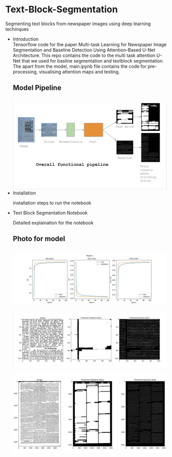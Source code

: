 # Text-Block-Segmentation
Segmenting text blocks from newspaper images using deep learning techinques

<ul>
  <li> Introduction </li>
  Tensorflow code for the paper Multi-task Learning for Newspaper Image Segmentation and Baseline Detection Using Attention-Based U-Net Architecture. This repo contains the code to the multi task attention U-Net that we used for basline segmentation and textblock segmentation. The apart from the model, main.ipynb file contains the code for pre-processing,
  visualising attention maps and testing.
  </br>
  
## Model Pipeline
  
  <br>
   <img src="Results/pipeline.JPG" width="800" title="Model Pipeline">
  <br>
  <li> Installation </li>
  <p> installation steps to run the notebook </p>
  <li>Text Block Segmentation Notebook</li>
  <p>Detailed explaination for the notebook</p>
  
  
## Photo for model 
<br>
 <img src="Results/model1.jpg" width="800" title="Model">
 <br><br>
 <img src="Results/slices.JPG" width="800" title="Image Slices">
 <br><br>
 <img src="Results/results.JPG" width="800" title="Results">
 <br><br>
</ul>
